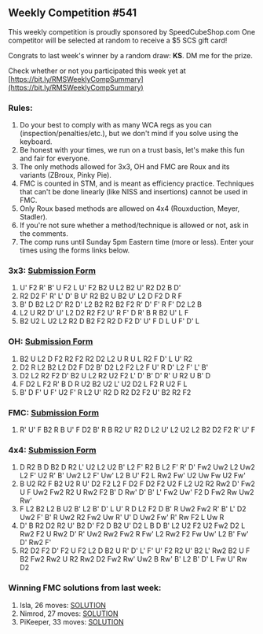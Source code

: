 ## Weekly Competition #541 
 
 This weekly competition is proudly sponsored by SpeedCubeShop.com 
 One competitor will be selected at random to receive a $5 SCS gift card! 
 
 Congrats to last week's winner by a random draw: **KS**. DM me for the prize. 
 
 Check whether or not you participated this week yet at [https://bit.ly/RMSWeeklyCompSummary](https://bit.ly/RMSWeeklyCompSummary)  
 
 ### Rules: 
 1. Do your best to comply with as many WCA regs as you can (inspection/penalties/etc.), but we don't mind if you solve using the keyboard. 
 2. Be honest with your times, we run on a trust basis, let's make this fun and fair for everyone. 
 3. The only methods allowed for 3x3, OH and FMC are Roux and its variants (ZBroux, Pinky Pie). 
 4. FMC is counted in STM, and is meant as efficiency practice. Techniques that can't be done linearly (like NISS and insertions) cannot be used in FMC. 
 5. Only Roux based methods are allowed on 4x4 (Rouxduction, Meyer, Stadler). 
 6. If you're not sure whether a method/technique is allowed or not, ask in the comments. 
 7. The comp runs until Sunday 5pm Eastern time (more or less). Enter your times using the forms links below. 
 
### 3x3: [Submission Form](https://forms.gle/H5xoCWvGKnZ92fQt8) 
 1. U' F2 R' B' U F2 L U' F2 B2 U L2 B2 U' R2 D2 B D' 
 2. R2 D2 F' R' L' D' B U' R2 B2 U B2 U' L2 D F2 D R F 
 3. B' D B2 L2 D' R2 D' L2 B2 R2 B2 F2 R' D' F' R F' D2 L2 B 
 4. L2 U R2 D' U' L2 D2 R2 F2 U' R F' D R' B R B2 U' L F 
 5. B2 U2 L U2 L2 R2 D B2 F2 R2 D F2 D' U' F D L U F' D' L 
 
### OH: [Submission Form](https://forms.gle/UgRLW3K1d5KkMGfM9) 
 1. B2 U L2 D F2 R2 F2 R2 D2 L2 U R U L R2 F D' L U' R2 
 2. D2 R L2 B2 L2 D2 F D2 B' D2 L2 F2 L2 F U' R D' L2 F' L' B' 
 3. D2 L2 R2 F2 D' B2 U L2 R2 U2 F2 L' D' B' D' R' U R2 U B' D 
 4. F D2 L F2 R' B D R U2 B2 U2 L' U2 D2 L F2 R U2 F L 
 5. B' D F' U F' U2 F' R L2 U' R2 D R2 D2 F2 U' B2 R2 F2 
 
### FMC: [Submission Form](https://forms.gle/1P9VUgZmA1pibwvL9) 
 1. R' U' F B2 R B U' F D2 B' R B R2 U' R2 D L2 U' L2 U2 L2 B2 D2 F2 R' U' F 
 
### 4x4: [Submission Form](https://forms.gle/bHNjncvEcPvFWBP2A) 
 1. D R2 B D B2 D R2 L' U2 L2 U2 B' L2 F' R2 B L2 F' R' D' Fw2 Uw2 L2 Uw2 L2 F' U2 R' B' Uw2 L2 F' Uw' L2 B U' F2 L Rw2 Fw' U2 Uw Fw U2 Fw' 
 2. B U2 R2 F B2 U2 R U' D2 F2 L2 F D2 F D2 F2 U2 F L2 U2 R2 Rw2 D' Fw2 U F Uw2 Fw2 R2 U Rw2 F2 B' D Rw' D' B' L' Fw2 Uw' F2 D Fw2 Rw Uw2 Rw' 
 3. F L2 B2 L2 B U2 B' L2 B' D' L U' R D L2 F2 D B' R Uw2 Fw2 R' B' L' D2 Uw2 F' B' R Uw2 R2 Fw2 Uw R' U' D Uw2 Fw' R' Rw F2 L Uw R 
 4. D' B R2 D2 R2 U' B2 D' F2 D B2 U' D2 L B D B' L2 U2 F2 U2 Fw2 D2 L Rw2 F2 U Rw2 D' R' Uw2 Rw2 Fw2 R Fw' L2 Rw2 F2 Fw Uw' L2 B' Fw' D' Rw2 F' 
 5. R2 D2 F2 D' F2 U F2 L2 D B2 U R' D' L' F' U' F2 R2 U' B2 L' Rw2 B2 U F B2 Fw2 Rw2 U R2 Rw2 D2 Fw2 Rw' Uw2 B Rw' B' L2 B' D' L Fw U' Rw D2 
 
### Winning FMC solutions from last week: 
 1. Isla, 26 moves: [SOLUTION](https://bit.ly/4f1CKg7) 
 2. Nimrod, 27 moves: [SOLUTION](https://bit.ly/4eYM04F ) 
 3. PiKeeper, 33 moves: [SOLUTION](https://bit.ly/40rSgvV) 
 